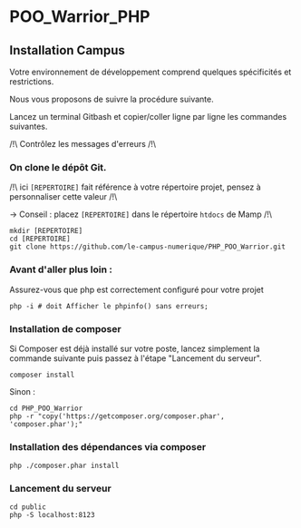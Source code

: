 # POO_Warrior_PHP

## Installation Campus

Votre environnement de développement comprend quelques spécificités et restrictions.

Nous vous proposons de suivre la procédure suivante.

Lancez un terminal Gitbash et copier/coller ligne par ligne les commandes suivantes.

/!\ Contrôlez les messages d'erreurs /!\

### On clone le dépôt Git.

/!\ ici `[REPERTOIRE]` fait référence à votre répertoire projet, pensez à personnaliser cette valeur /!\

-> Conseil : placez `[REPERTOIRE]` dans le répertoire `htdocs` de Mamp /!\

```
mkdir [REPERTOIRE]
cd [REPERTOIRE]
git clone https://github.com/le-campus-numerique/PHP_POO_Warrior.git
```

### Avant d'aller plus loin :

Assurez-vous que php est correctement configuré pour votre projet

```
php -i # doit Afficher le phpinfo() sans erreurs;
```


### Installation de composer

Si Composer est déjà installé sur votre poste, lancez simplement la commande suivante puis passez à l'étape "Lancement du serveur".
```
composer install
```

Sinon :
```
cd PHP_POO_Warrior
php -r "copy('https://getcomposer.org/composer.phar', 'composer.phar');"
```

### Installation des dépendances via composer

```
php ./composer.phar install
```


### Lancement du serveur 
```
cd public
php -S localhost:8123
```

